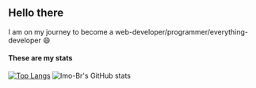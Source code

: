 ## Hello there

I am on my journey to become a web-developer/programmer/everything-developer
😄

#### These are my stats
[![Top Langs](https://github-readme-stats.vercel.app/api/top-langs/?username=Imo-Br&layout=donut&theme=radical)](https://github.com/anuraghazra/github-readme-stats) ![Imo-Br's GitHub stats](https://github-readme-stats.vercel.app/api?username=Imo-Br&show_icons=true&theme=radical)
